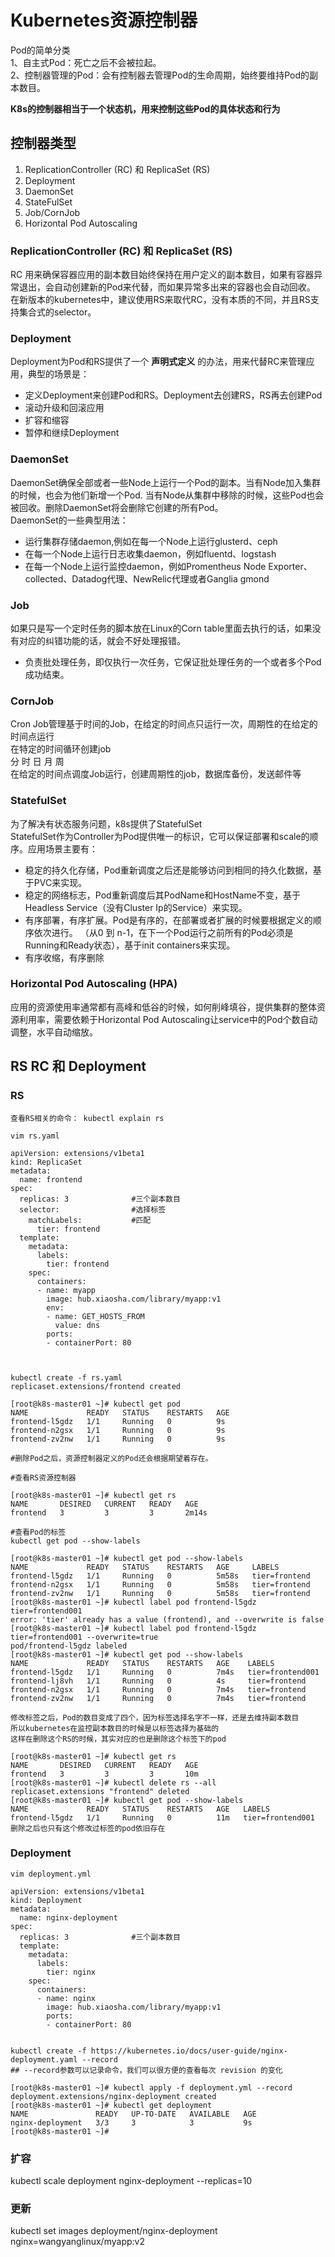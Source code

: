 # Kubernetes资源控制器
Pod的简单分类    
1、自主式Pod：死亡之后不会被拉起。  
2、控制器管理的Pod：会有控制器去管理Pod的生命周期，始终要维持Pod的副本数目。  

**K8s的控制器相当于一个状态机，用来控制这些Pod的具体状态和行为**

## 控制器类型
1. ReplicationController (RC) 和 ReplicaSet (RS)  
2. Deployment  
3. DaemonSet  
4. StateFulSet  
5. Job/CornJob  
6. Horizontal Pod Autoscaling  

### ReplicationController (RC) 和 ReplicaSet (RS)
RC 用来确保容器应用的副本数目始终保持在用户定义的副本数目，如果有容器异常退出，会自动创建新的Pod来代替，而如果异常多出来的容器也会自动回收。  
在新版本的kubernetes中，建议使用RS来取代RC，没有本质的不同，并且RS支持集合式的selector。  

### Deployment
Deployment为Pod和RS提供了一个 **声明式定义** 的办法，用来代替RC来管理应用，典型的场景是：  
- 定义Deployment来创建Pod和RS。Deployment去创建RS，RS再去创建Pod
- 滚动升级和回滚应用
- 扩容和缩容
- 暂停和继续Deployment

### DaemonSet
DaemonSet确保全部或者一些Node上运行一个Pod的副本。当有Node加入集群的时候，也会为他们新增一个Pod.
当有Node从集群中移除的时候，这些Pod也会被回收。删除DaemonSet将会删除它创建的所有Pod。  
DaemonSet的一些典型用法：  
- 运行集群存储daemon,例如在每一个Node上运行glusterd、ceph
- 在每一个Node上运行日志收集daemon，例如fluentd、logstash
- 在每一个Node上运行监控daemon，例如Promentheus Node Exporter、collected、Datadog代理、NewRelic代理或者Ganglia gmond

### Job
如果只是写一个定时任务的脚本放在Linux的Corn table里面去执行的话，如果没有对应的纠错功能的话，就会不好处理报错。
- 负责批处理任务，即仅执行一次任务，它保证批处理任务的一个或者多个Pod成功结束。

### CornJob
Cron Job管理基于时间的Job，在给定的时间点只运行一次，周期性的在给定的时间点运行  
在特定的时间循环创建job  
分 时 日 月 周  
在给定的时间点调度Job运行，创建周期性的job，数据库备份，发送邮件等

### StatefulSet
为了解决有状态服务问题，k8s提供了StatefulSet  
StatefulSet作为Controller为Pod提供唯一的标识，它可以保证部署和scale的顺序。应用场景主要有：
- 稳定的持久化存储，Pod重新调度之后还是能够访问到相同的持久化数据，基于PVC来实现。
- 稳定的网络标志，Pod重新调度后其PodName和HostName不变，基于Headless Service（没有Cluster Ip的Service）来实现。
- 有序部署，有序扩展。Pod是有序的，在部署或者扩展的时候要根据定义的顺序依次进行。
 （从0 到 n-1，在下一个Pod运行之前所有的Pod必须是Running和Ready状态），基于init containers来实现。
- 有序收缩，有序删除

### Horizontal Pod Autoscaling (HPA)
应用的资源使用率通常都有高峰和低谷的时候，如何削峰填谷，提供集群的整体资源利用率，需要依赖于Horizontal Pod Autoscaling让service中的Pod个数自动调整，水平自动缩放。


## RS RC 和 Deployment

### RS
```
查看RS相关的命令： kubectl explain rs

vim rs.yaml

apiVersion: extensions/v1beta1
kind: ReplicaSet
metadata:
  name: frontend
spec:
  replicas: 3              #三个副本数目
  selector:                #选择标签
    matchLabels:           #匹配
      tier: frontend
  template:
    metadata:
      labels:
        tier: frontend
    spec:
      containers:
      - name: myapp
        image: hub.xiaosha.com/library/myapp:v1
        env:
        - name: GET_HOSTS_FROM
          value: dns
        ports:
        - containerPort: 80
       


kubectl create -f rs.yaml 
replicaset.extensions/frontend created

[root@k8s-master01 ~]# kubectl get pod
NAME             READY   STATUS    RESTARTS   AGE
frontend-l5gdz   1/1     Running   0          9s
frontend-n2gsx   1/1     Running   0          9s
frontend-zv2nw   1/1     Running   0          9s

#删除Pod之后，资源控制器定义的Pod还会根据期望着存在。

#查看RS资源控制器

[root@k8s-master01 ~]# kubectl get rs
NAME       DESIRED   CURRENT   READY   AGE
frontend   3         3         3       2m14s

#查看Pod的标签                
kubectl get pod --show-labels

[root@k8s-master01 ~]# kubectl get pod --show-labels
NAME             READY   STATUS    RESTARTS   AGE     LABELS
frontend-l5gdz   1/1     Running   0          5m58s   tier=frontend
frontend-n2gsx   1/1     Running   0          5m58s   tier=frontend
frontend-zv2nw   1/1     Running   0          5m58s   tier=frontend
[root@k8s-master01 ~]# kubectl label pod frontend-l5gdz tier=frontend001
error: 'tier' already has a value (frontend), and --overwrite is false
[root@k8s-master01 ~]# kubectl label pod frontend-l5gdz tier=frontend001 --overwrite=true
pod/frontend-l5gdz labeled
[root@k8s-master01 ~]# kubectl get pod --show-labels
NAME             READY   STATUS    RESTARTS   AGE    LABELS
frontend-l5gdz   1/1     Running   0          7m4s   tier=frontend001
frontend-lj8vh   1/1     Running   0          4s     tier=frontend
frontend-n2gsx   1/1     Running   0          7m4s   tier=frontend
frontend-zv2nw   1/1     Running   0          7m4s   tier=frontend

修改标签之后，Pod的数目变成了四个，因为标签选择名字不一样，还是去维持副本数目
所以kubernetes在监控副本数目的时候是以标签选择为基础的
这样在删除这个RS的时候，其实对应的也是删除这个标签下的pod

[root@k8s-master01 ~]# kubectl get rs
NAME       DESIRED   CURRENT   READY   AGE
frontend   3         3         3       10m
[root@k8s-master01 ~]# kubectl delete rs --all
replicaset.extensions "frontend" deleted
[root@k8s-master01 ~]# kubectl get pod --show-labels
NAME             READY   STATUS    RESTARTS   AGE   LABELS
frontend-l5gdz   1/1     Running   0          11m   tier=frontend001
删除之后也只有这个修改过标签的pod依旧存在

```

### Deployment
```
vim deployment.yml

apiVersion: extensions/v1beta1
kind: Deployment
metadata:
  name: nginx-deployment
spec:
  replicas: 3              #三个副本数目
  template:
    metadata:
      labels:
        tier: nginx
    spec:
      containers:
      - name: nginx
        image: hub.xiaosha.com/library/myapp:v1
        ports:
        - containerPort: 80


kubectl create -f https://kubernetes.io/docs/user-guide/nginx-deployment.yaml --record
## --record参数可以记录命令，我们可以很方便的查看每次 revision 的变化

[root@k8s-master01 ~]# kubectl apply -f deployment.yml --record
deployment.extensions/nginx-deployment created
[root@k8s-master01 ~]# kubectl get deployment
NAME               READY   UP-TO-DATE   AVAILABLE   AGE
nginx-deployment   3/3     3            3           9s
[root@k8s-master01 ~]# 

```
### 扩容
kubectl scale deployment nginx-deployment --replicas=10
### 更新
kubectl set images deployment/nginx-deployment nginx=wangyanglinux/myapp:v2






























